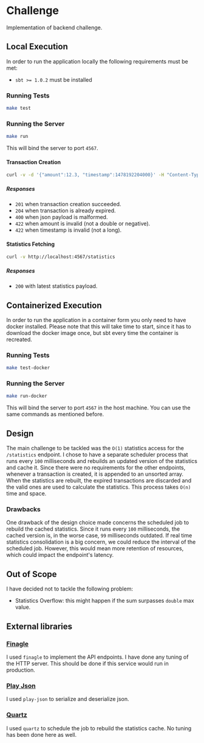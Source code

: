 # Challenge

Implementation of backend challenge.

## Local Execution

In order to run the application locally the following requirements must be met:

- `sbt >= 1.0.2` must be installed

### Running Tests

```bash
make test
```

### Running the Server

```bash
make run
```

This will bind the server to port `4567`.

#### Transaction Creation

```bash
curl -v -d '{"amount":12.3, "timestamp":1478192204000}' -H "Content-Type: application/json" -X POST http://localhost:4567/transactions
```

##### Responses

- `201` when transaction creation succeeded.
- `204` when transaction is already expired.
- `400` when json payload is malformed.
- `422` when amount is invalid (not a double or negative).
- `422` when timestamp is invalid (not a long).

#### Statistics Fetching

```bash
curl -v http://localhost:4567/statistics
```

##### Responses

- `200` with latest statistics payload.

## Containerized Execution

In order to run the application in a container form you only need to have docker installed. Please note that this will take time to start, since it has to download the docker image once, but sbt every time the container is recreated.

### Running Tests

```bash
make test-docker
```

### Running the Server

```bash
make run-docker
```

This will bind the server to port `4567` in the host machine. You can use the same commands as mentioned before.

## Design

The main challenge to be tackled was the `O(1)` statistics access for the `/statistics` endpoint. I chose to have a separate scheduler process that runs every `100` milliseconds and rebuilds an updated version of the statistics and cache it.
Since there were no requirements for the other endpoints, whenever a transaction is created, it is appended to an unsorted array. When the statistics are rebuilt, the expired transactions are discarded and the valid ones are used to calculate the statistics. This process takes `O(n)` time and space.

### Drawbacks

One drawback of the design choice made concerns the scheduled job to rebuild the cached statistics. Since it runs every `100` milliseconds, the cached version is, in the worse case, `99` milliseconds outdated.
If real time statistics consolidation is a big concern, we could reduce the interval of the scheduled job. However, this would mean more retention of resources, which could impact the endpoint's latency.

## Out of Scope

I have decided not to tackle the following problem:

- Statistics Overflow: this might happen if the sum surpasses `double` max value.

## External libraries

### [Finagle](https://twitter.github.io/finagle/guide/index.html)

I used `finagle` to implement the API endpoints. I have done any tuning of the HTTP server. This should be done if this service would run in production.

### [Play Json](https://www.playframework.com/documentation/2.6.x/ScalaJson)

I used `play-json` to serialize and deserialize json.

### [Quartz](http://www.quartz-scheduler.org/)

I used `quartz` to schedule the job to rebuild the statistics cache. No tuning has been done here as well.

